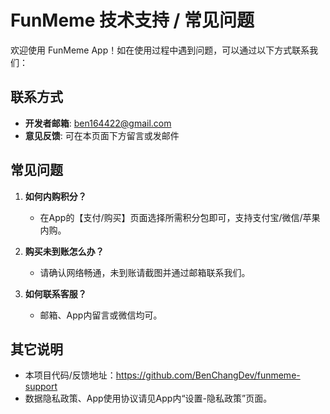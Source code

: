 # FunMeme 技术支持 / 常见问题

欢迎使用 FunMeme App！如在使用过程中遇到问题，可以通过以下方式联系我们：

## 联系方式
- **开发者邮箱**: ben164422@gmail.com
- **意见反馈**: 可在本页面下方留言或发邮件

## 常见问题

1. **如何内购积分？**
   - 在App的【支付/购买】页面选择所需积分包即可，支持支付宝/微信/苹果内购。

2. **购买未到账怎么办？**
   - 请确认网络畅通，未到账请截图并通过邮箱联系我们。

3. **如何联系客服？**
   - 邮箱、App内留言或微信均可。

## 其它说明

- 本项目代码/反馈地址：https://github.com/BenChangDev/funmeme-support
- 数据隐私政策、App使用协议请见App内“设置-隐私政策”页面。
